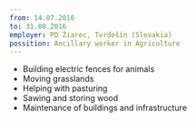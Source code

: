 ```yaml
---
from: 14.07.2016
to: 31.08.2016
employer: PD Žiarec, Tvrdošín (Slovakia)
possition: Ancillary worker in Agriculture
---
```

- Building electric fences for animals
- Moving grasslands
- Helping with pasturing
- Sawing and storing wood
- Maintenance of buildings and infrastructure